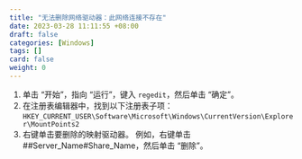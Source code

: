 ```yaml
---
title: "无法删除网络驱动器：此网络连接不存在"
date: 2023-03-28 11:11:55 +08:00
draft: false
categories: [Windows]
tags: []
card: false
weight: 0
---
```


1. 单击 “开始”，指向 “运行”，键入 `regedit`，然后单击 “确定”。
2. 在注册表编辑器中，找到以下注册表子项： `HKEY_CURRENT_USER\Software\Microsoft\Windows\CurrentVersion\Explorer\MountPoints2`
3. 右键单击要删除的映射驱动器。 例如，右键单击 ##Server_Name#Share_Name，然后单击 “删除”。

